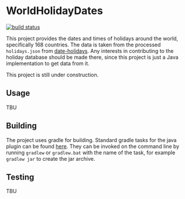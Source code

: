 # **WorldHolidayDates** #

[![build status](https://github.com/goodudetheboy/WorldHolidayDates/actions/workflows/gradle.yml/badge.svg)](https://github.com/goodudetheboy/OpeningHoursEvaluator/actions)

This project provides the dates and times of holidays around the world, specifically 168 countries. The data is taken from the processed `holidays.json` from [date-holidays](https://github.com/commenthol/date-holidays). Any interests in contributing to the holiday database should be made there, since this project is just a Java implementation to get data from it.

This project is still under construction.

## Usage ##

TBU

## Building ##

The project uses gradle for building. Standard gradle tasks for the java plugin can be found [here](https://docs.gradle.org/current/userguide/java_plugin.html). They can be invoked on the command line by running `gradlew` or `gradlew.bat` with the name of the task, for example `gradlew jar` to create the jar archive.

## Testing ##

TBU
